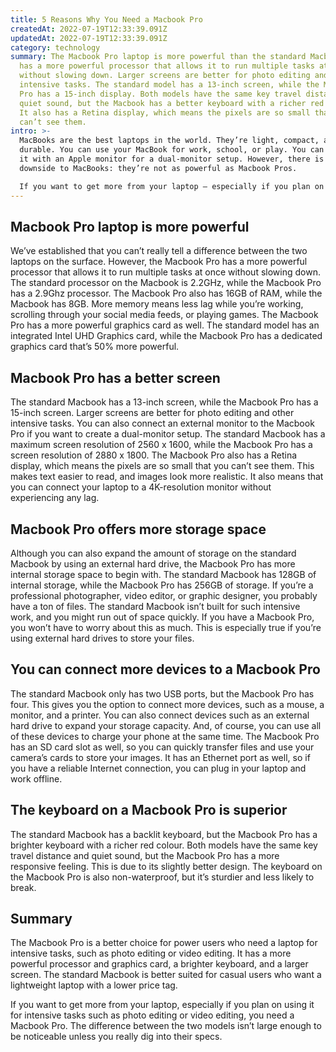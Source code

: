 ```yaml
---
title: 5 Reasons Why You Need a Macbook Pro
createdAt: 2022-07-19T12:33:39.091Z
updatedAt: 2022-07-19T12:33:39.091Z
category: technology
summary: The Macbook Pro laptop is more powerful than the standard Macbook. It
  has a more powerful processor that allows it to run multiple tasks at once
  without slowing down. Larger screens are better for photo editing and other
  intensive tasks. The standard model has a 13-inch screen, while the MacBook
  Pro has a 15-inch display. Both models have the same key travel distance and
  quiet sound, but the Macbook has a better keyboard with a richer red colour.
  It also has a Retina display, which means the pixels are so small that you
  can’t see them.
intro: >-
  MacBooks are the best laptops in the world. They’re light, compact, and
  durable. You can use your MacBook for work, school, or play. You can also pair
  it with an Apple monitor for a dual-monitor setup. However, there is a
  downside to MacBooks: they’re not as powerful as Macbook Pros. 

  If you want to get more from your laptop — especially if you plan on using it for intensive tasks such as photo editing or video editing — you need a Macbook Pro. The difference between the two models isn’t large enough to be noticeable unless you really dig into their specs. The Macbook is better suited for casual users because of its lower price tag and reduced weight. But if you’re considering buying a new laptop anytime soon, read these 5 reasons why You Need A Macbook Pro instead of the standard one.
---
```


## Macbook Pro laptop is more powerful

We’ve established that you can’t really tell a difference between the two laptops on the surface. However, the Macbook Pro has a more powerful processor that allows it to run multiple tasks at once without slowing down. The standard processor on the Macbook is 2.2GHz, while the Macbook Pro has a 2.9Ghz processor. The Macbook Pro also has 16GB of RAM, while the Macbook has 8GB. More memory means less lag while you’re working, scrolling through your social media feeds, or playing games. The Macbook Pro has a more powerful graphics card as well. The standard model has an integrated Intel UHD Graphics card, while the Macbook Pro has a dedicated graphics card that’s 50% more powerful.

## Macbook Pro has a better screen

The standard Macbook has a 13-inch screen, while the Macbook Pro has a 15-inch screen. Larger screens are better for photo editing and other intensive tasks. You can also connect an external monitor to the Macbook Pro if you want to create a dual-monitor setup. The standard Macbook has a maximum screen resolution of 2560 x 1600, while the Macbook Pro has a screen resolution of 2880 x 1800. The Macbook Pro also has a Retina display, which means the pixels are so small that you can’t see them. This makes text easier to read, and images look more realistic. It also means that you can connect your laptop to a 4K-resolution monitor without experiencing any lag.

## Macbook Pro offers more storage space

Although you can also expand the amount of storage on the standard Macbook by using an external hard drive, the Macbook Pro has more internal storage space to begin with. The standard Macbook has 128GB of internal storage, while the Macbook Pro has 256GB of storage. If you’re a professional photographer, video editor, or graphic designer, you probably have a ton of files. The standard Macbook isn’t built for such intensive work, and you might run out of space quickly. If you have a Macbook Pro, you won’t have to worry about this as much. This is especially true if you’re using external hard drives to store your files.

## You can connect more devices to a Macbook Pro

The standard Macbook only has two USB ports, but the Macbook Pro has four. This gives you the option to connect more devices, such as a mouse, a monitor, and a printer. You can also connect devices such as an external hard drive to expand your storage capacity. And, of course, you can use all of these devices to charge your phone at the same time. The Macbook Pro has an SD card slot as well, so you can quickly transfer files and use your camera’s cards to store your images. It has an Ethernet port as well, so if you have a reliable Internet connection, you can plug in your laptop and work offline.

## The keyboard on a Macbook Pro is superior

The standard Macbook has a backlit keyboard, but the Macbook Pro has a brighter keyboard with a richer red colour. Both models have the same key travel distance and quiet sound, but the Macbook Pro has a more responsive feeling. This is due to its slightly better design. The keyboard on the Macbook Pro is also non-waterproof, but it’s sturdier and less likely to break.

## Summary

The Macbook Pro is a better choice for power users who need a laptop for intensive tasks, such as photo editing or video editing. It has a more powerful processor and graphics card, a brighter keyboard, and a larger screen. The standard Macbook is better suited for casual users who want a lightweight laptop with a lower price tag.

If you want to get more from your laptop, especially if you plan on using it for intensive tasks such as photo editing or video editing, you need a Macbook Pro. The difference between the two models isn’t large enough to be noticeable unless you really dig into their specs.
